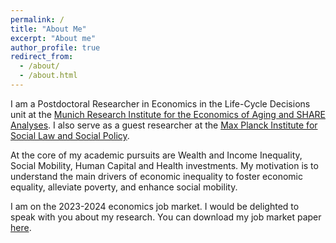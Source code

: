 ```yaml
---
permalink: /
title: "About Me"
excerpt: "About me"
author_profile: true
redirect_from: 
  - /about/
  - /about.html
---
```


I am a Postdoctoral Researcher in Economics in the Life-Cycle Decisions unit at the [Munich Research Institute for the Economics of Aging and SHARE Analyses](https://mea-share.eu). I also serve as a guest researcher at the [Max Planck Institute for Social Law and Social Policy](https://www.mpisoc.mpg.de/en/).

At the core of my academic pursuits are Wealth and Income Inequality, Social Mobility, Human Capital and Health investments. My motivation is to understand the main drivers of economic inequality to foster economic equality, alleviate poverty, and enhance social mobility.

I am on the 2023-2024 economics job market. I would be delighted to speak with you about my research. You can download my job market paper [here](https://fernandoloaizae.github.io/files/Loaiza_JMP23.pdf).

